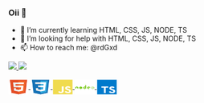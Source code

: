 ### Oii 👋

- 🌱 I’m currently learning HTML, CSS, JS, NODE, TS
- 🤔 I’m looking for help with HTML, CSS, JS, NODE, TS
- 📫 How to reach me: @rdGxd


<div>
  <a href="https://github.com/rdGxd">
  <img height="180em" src="https://github-readme-stats.vercel.app/api?username=rdGxd&show_icons=true&theme=vue-dark&&count_private=true"/>
  <img height="180em" src="https://github-readme-stats.vercel.app/api/top-langs/?username=rdGxd&layout=compact&langs_count=16&show_icons=true&theme=vue-dark"/>
</div>

<div style="display: inline_block"><br>
  <img align="center" alt"rdG-HTML" height="30" width="40" src="https://raw.githubusercontent.com/devicons/devicon/master/icons/html5/html5-original.svg">
  <img align="center" alt"rdG-CSS" height="30" width="40" src="https://raw.githubusercontent.com/devicons/devicon/master/icons/css3/css3-original.svg">
  <img align="center" alt"rdG-Js" height="30" width="40" src="https://raw.githubusercontent.com/devicons/devicon/master/icons/javascript/javascript-plain.svg">
  <img align="center" alt"rdG-Node" height="30" width="40" src="https://raw.githubusercontent.com/devicons/devicon/master/icons/nodejs/nodejs-plain-wordmark.svg">
  <img align="center" alt"rdG-Ts" height="30" width="40" src="https://raw.githubusercontent.com/devicons/devicon/master/icons/typescript/typescript-plain.svg">
</div>
